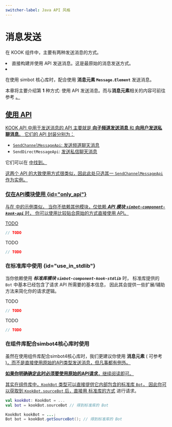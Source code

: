 ```yaml
---
switcher-label: Java API 风格
---
```

# 消息发送

<include from="snippets.md" element-id="to-main-doc" />

在 KOOK 组件中，主要有两种发送消息的方式。

<include from="snippets.md" element-id="need-help"/>


<list type="decimal">
<li>直接构建并使用 API 发送消息。这是最原始的消息发送方式。</li>
<li>

在使用 simbot 核心库时，配合使用 **消息元素 `Message.Element`** 发送消息。

</li>
</list>

本章将主要介绍第 **1** 种方式: 使用 API 发送消息。而与**消息元素**相关的内容可前往参考 
<a href="message-element.md"/>。

## 使用 API

KOOK API 中用于发送消息的 API 主要就是 **向子频道发送消息** 和 **向用户发送私聊消息**。
它们的 API 封装分别为：

- `SendChannelMessageApi`: [发送频道聊天消息](https://developer.kookapp.cn/doc/http/message#发送频道聊天消息)
- `SendDirectMessageApi`:  [发送私信聊天消息](https://developer.kookapp.cn/doc/http/direct-message#发送私信聊天消息)

<note>

它们可以在
<a href="api-list.md" />
中找到。

</note>

这两个 API 的大致使用方式很类似，因此此处只选其一 `SendChannelMessageApi` 作为实例。

### 仅在API模块使用  {id="only_api"}

与在 
<a href="use-api.md" />
中的示例类似，
当你不依赖其他模块，仅依赖 **_API 模块 `simbot-component-kook-api`_** 时，
你可以使用比较贴合原始的方式直接使用 API。

<tabs group="code">
<tab title="Kotlin" group-key="Kotlin">

TODO

```Kotlin
// TODO
```

</tab>
<tab title="Java" group-key="Java">

TODO

```Java
// TODO
```

</tab>
</tabs>

### 在标准库中使用 {id="use_in_stdlib"}

当你依赖使用 **_标准库模块 `simbot-component-kook-stdlib`_** 时，
标准库提供的 `Bot` 中基本已经包含了请求 API 所需要的基本信息，
因此其会提供一些扩展/辅助方法来简化你的请求逻辑。

<tabs group="code">
<tab title="Kotlin" group-key="Kotlin">

TODO

```Kotlin
// TODO
```

</tab>
<tab title="Java" group-key="Java">

TODO

```Java
// TODO
```

</tab>
</tabs>

### 在组件库配合simbot4核心库时使用

<warning>

虽然在使用组件库配合simbot4核心库时，我们更建议你使用 **消息元素** (
可参考
<a href="message-element.md" />
)，而不是直接使用原始的API类型发送消息，但凡事都有例外。

**如果你明确确定此时必须要使用原始的API请求**，继续阅读即可。

</warning>

其实在组件库中，`KookBot` 类型可以直接提供它内部包含的标准库 `Bot`，
因此你可以获取到 `KookBot.sourceBot` 后，直接用 [标准库的方式](#use_in_stdlib) 进行请求。

<tabs>
<tab title="Kotlin" group-key="Kotlin">

```Kotlin
val kookBot: KookBot = ...
val bot = kookBot.sourceBot // 得到标准库的 Bot
```

</tab>
<tab title="Java" group-key="Java">

```Java
KookBot kookBot = ...;
Bot bot = kookBot.getSourceBot(); // 得到标准库的 Bot
```

</tab>
</tabs>

